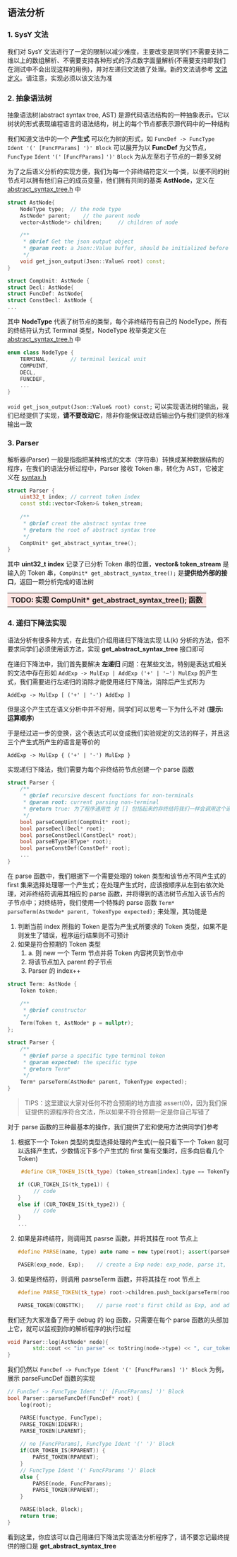 
## **语法分析**
### **1. SysY 文法**
我们对 SysY 文法进行了一定的限制以减少难度，主要改变是同学们不需要支持二维以上的数组解析、不需要支持各种形式的浮点数字面量解析(不需要支持即我们在测试中不会出现这样的用例)，并对左递归文法做了处理。新的文法请参考 [文法定义](grammar.md)。请注意，实现必须以该文法为准
### **2. 抽象语法树**
抽象语法树(abstract syntax tree, AST) 是源代码语法结构的一种抽象表示。它以树状的形式表现编程语言的语法结构，树上的每个节点都表示源代码中的一种结构

我们知道文法中的一个 **产生式** 可以化为树的形式，如 ```FuncDef -> FuncType Ident '(' [FuncFParams] ')' Block``` 可以展开为以 **FuncDef** 为父节点，```FuncType``` ```Ident``` ```'('``` ```[FuncFParams]``` ```')'``` ```Block``` 为从左至右子节点的一颗多叉树

为了之后语义分析的实现方便，我们为每一个非终结符定义一个类，以便不同的树节点可以拥有他们自己的成员变量，他们拥有共同的基类 **AstNode**，定义在 [abstract_syntax_tree.h](/src/include/front/abstract_syntax_tree.h) 中
```C++
struct AstNode{
    NodeType type;  // the node type
    AstNode* parent;    // the parent node
    vector<AstNode*> children;     // children of node

    /**
     * @brief Get the json output object
     * @param root: a Json::Value buffer, should be initialized before calling this function
     */
    void get_json_output(Json::Value& root) const;
}

struct CompUnit: AstNode {
struct Decl: AstNode{
struct FuncDef: AstNode{
struct ConstDecl: AstNode {
...
```
其中 **NodeType** 代表了树节点的类型，每个非终结符有自己的 NodeType，所有的终结符认为式 Terminal 类型，NodeType 枚举类定义在[abstract_syntax_tree.h](/src/include/front/abstract_syntax_tree.h) 中
```C++
enum class NodeType {
    TERMINAL,       // terminal lexical unit
    COMPUINT,
    DECL,
    FUNCDEF,
    ...
}
```
```void get_json_output(Json::Value& root) const;``` 可以实现语法树的输出，我们已经提供了实现，**请不要改动它**，除非你能保证改动后输出仍与我们提供的标准输出一致

### **3. Parser**
解析器(Parser) 一般是指指把某种格式的文本（字符串）转换成某种数据结构的程序，在我们的语法分析过程中，Parser 接收 Token 串，转化为 AST，它被定义在 [syntax.h](/src/include/front/syntax.h)

```C++
struct Parser {
    uint32_t index; // current token index
    const std::vector<Token>& token_stream;
    
    /**
     * @brief creat the abstract syntax tree
     * @return the root of abstract syntax tree
     */
    CompUnit* get_abstract_syntax_tree();
}
```
其中 **uint32_t index** 记录了已分析 Token 串的位置，**vector<Token>& token_stream** 是输入的 Token 串，```CompUnit* get_abstract_syntax_tree();``` 是**提供给外部的接口**，返回一颗分析完成的语法树

<table><tr><td bgcolor=MistyRose><strong>TODO:<strong> 实现 CompUnit* get_abstract_syntax_tree(); 函数</td></tr></table>


### **4. 递归下降法实现**
语法分析有很多种方式，在此我们介绍用递归下降法实现 LL(k) 分析的方法，但不要求同学们必须使用该方法，实现 **get_abstract_syntax_tree** 接口即可

在递归下降法中，我们首先要解决 **左递归** 问题：在某些文法，特别是表达式相关的文法中存在形如 ```AddExp -> MulExp | AddExp ('+' | '−') MulExp``` 的产生式，我们需要进行左递归的消除才能使用递归下降法，消除后产生式形为
```
AddExp -> MulExp [ ('+' | '-') AddExp ]
```
但是这个产生式在语义分析中并不好用，同学们可以思考一下为什么不对 (**提示: 运算顺序**)

于是经过进一步的变换，这个表达式可以变成我们实验规定的文法的样子，并且这三个产生式所产生的语言是等价的
```
AddExp -> MulExp { ('+' | '-') MulExp }
```

实现递归下降法，我们需要为每个非终结符节点创建一个 parse 函数
```C++
struct Parser {
    /**
     * @brief recursive descent functions for non-terminals
     * @param root: current parsing non-terminal
     * @return true: 为了程序通用性 对 [] 包括起来的非终结符我们一样会调用这个递归下降函数, bool 返回值用来判断是否为空
     */
    bool parseCompUint(CompUnit* root);
    bool parseDecl(Decl* root);
    bool parseConstDecl(ConstDecl* root);
    bool parseBType(BType* root);
    bool parseConstDef(ConstDef* root);
    ...
}
```

在 parse 函数中，我们根据下一个需要处理的 token 类型和该节点不同产生式的 first 集来选择处理哪一个产生式；在处理产生式时，应该按顺序从左到右依次处理，对非终结符调用其相应的 parse 函数，并将得到的语法树节点加入该节点的子节点中；对终结符，我们使用一个特殊的 parse 函数 ```Term* parseTerm(AstNode* parent, TokenType expected);``` 来处理，其功能是
1. 判断当前 index 所指的 Token 是否为产生式所要求的 Token 类型，如果不是则发生了错误，程序运行结果则不可预计
2. 如果是符合预期的 Token 类型
   1. a. 则 new 一个 Term 节点并将 Token 内容拷贝到节点中
   2. 将该节点加入 parent 的子节点
   3. Parser 的 index++

```C++
struct Term: AstNode {
    Token token;

    /**
     * @brief constructor
     */
    Term(Token t, AstNode* p = nullptr);
};

struct Parser {
    /**
     * @brief parse a specific type terminal token
     * @param expected: the specific type
     * @return Term* 
     */
    Term* parseTerm(AstNode* parent, TokenType expected);
}
```
> TIPS：这里建议大家对任何不符合预期的地方直接 assert(0)，因为我们保证提供的源程序符合文法，所以如果不符合预期一定是你自己写错了

对于 parse 函数的三种最基本的操作，我们提供了宏和使用方法供同学们参考
1. 根据下一个 Token 类型的类型选择处理的产生式(一般只看下一个 Token 就可以选择产生式，少数情况下多个产生式的 first 集有交集时，应多向后看几个 Token)
   ```C++
    #define CUR_TOKEN_IS(tk_type) (token_stream[index].type == TokenType::tk_type)

   if (CUR_TOKEN_IS(tk_type1)) {
        // code
   }
   else if (CUR_TOKEN_IS(tk_type2)) {
        // code
   }
   ...
   ```
2. 如果是非终结符，则调用其 pasrse 函数，并将其挂在 root 节点上
    ```C++
    #define PARSE(name, type) auto name = new type(root); assert(parse##type(name)); root->children.push_back(name); 

    PASER(exp_node, Exp);    // create a Exp node: exp_node, parse it, and add it to root.children
    ```
3. 如果是终结符，则调用 pasrseTerm 函数，并将其挂在 root 节点上
    ```C++
    #define PARSE_TOKEN(tk_type) root->children.push_back(parseTerm(root, TokenType::tk_type))

    PARSE_TOKEN(CONSTTK);    // parse root's first child as Exp, and add it to root.children
    ```

我们还为大家准备了用于 debug 的 log 函数，只需要在每个 parse 函数的头部加上它，就可以监视到你的解析程序的执行过程
```C++
void Parser::log(AstNode* node){
        std::cout << "in parse" << toString(node->type) << ", cur_token_type::" << toString(token_stream[index].type) << ", token_val::" << token_stream[index].value << '\n';
}
```

我们仍然以 ```FuncDef -> FuncType Ident '(' [FuncFParams] ')' Block``` 为例，展示 parseFuncDef 函数的实现
```C++
// FuncDef -> FuncType Ident '(' [FuncFParams] ')' Block
bool Parser::parseFuncDef(FuncDef* root) {
    log(root);

    PARSE(functype, FuncType);
    PARSE_TOKEN(IDENFR);
    PARSE_TOKEN(LPARENT);
    
    // no [FuncFParams], FuncType Ident '(' ')' Block
    if(CUR_TOKEN_IS(RPARENT)) {
        PARSE_TOKEN(RPARENT);
    }
    // FuncType Ident '(' FuncFParams ')' Block
    else {
        PARSE(node, FuncFParams);
        PARSE_TOKEN(RPARENT);
    }

    PARSE(block, Block);
    return true;
}
```

看到这里，你应该可以自己用递归下降法实现语法分析程序了，请不要忘记最终提供的接口是 **get_abstract_syntax_tree**

